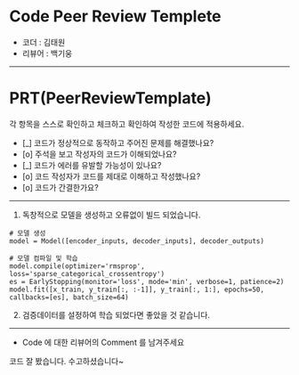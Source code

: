 # Code Peer Review Templete

- 코더 : 김태원
- 리뷰어 : 백기웅

---

# PRT(PeerReviewTemplate)

각 항목을 스스로 확인하고 체크하고 확인하여 작성한 코드에 적용하세요.

- [_] 코드가 정상적으로 동작하고 주어진 문제를 해결했나요?
- [o] 주석을 보고 작성자의 코드가 이해되었나요?
- [_] 코드가 에러를 유발할 가능성이 있나요?
- [o] 코드 작성자가 코드를 제대로 이해하고 작성했나요?
- [o] 코드가 간결한가요?

---

1. 독창적으로 모델을 생성하고 오류없이 빌드 되었습니다.
```
# 모델 생성
model = Model([encoder_inputs, decoder_inputs], decoder_outputs)

# 모델 컴파일 및 학습
model.compile(optimizer='rmsprop', loss='sparse_categorical_crossentropy')
es = EarlyStopping(monitor='loss', mode='min', verbose=1, patience=2)
model.fit([x_train, y_train[:, :-1]], y_train[:, 1:], epochs=50, callbacks=[es], batch_size=64)
```
2. 검증데이터를 설정하여 학습 되었다면 좋았을 것 같습니다.

---

   - Code 에 대한 리뷰어의 Comment 를 남겨주세요

코드 잘 봤습니다. 수고하셨습니다~
